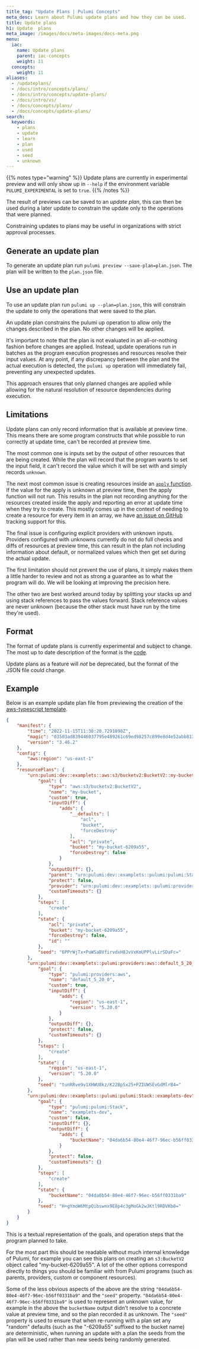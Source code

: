 ```yaml
---
title_tag: "Update Plans | Pulumi Concepts"
meta_desc: Learn about Pulumi update plans and how they can be used.
title: Update plans
h1: Update  plans
meta_image: /images/docs/meta-images/docs-meta.png
menu:
  iac:
    name: Update plans
    parent: iac-concepts
    weight: 11
  concepts:
    weight: 11
aliases:
  - /updateplans/
  - /docs/intro/concepts/plans/
  - /docs/intro/concepts/update-plans/
  - /docs/intro/vs/
  - /docs/concepts/plans/
  - /docs/concepts/update-plans/
search:
  keywords:
    - plans
    - update
    - learn
    - plan
    - used
    - seed
    - unknown
---
```


{{% notes type="warning" %}}
Update plans are currently in experimental preview and will only show up in `--help` if the environment variable `PULUMI_EXPERIMENTAL` is set to `true`.
{{% /notes %}}

The result of previews can be saved to an _update plan_, this can then be used during a later update to
constrain the update only to the operations that were planned.

Constraining updates to plans may be useful in organizations with strict approval processes.

## Generate an update plan

To generate an update plan run `pulumi preview --save-plan=plan.json`. The plan will be written to the `plan.json` file.

## Use an update plan

To use an update plan run `pulumi up --plan=plan.json`, this will constrain the update to only the operations that were saved to the plan.

An update plan constrains the pulumi up operation to allow only the changes described in the plan. No other changes will be applied.

It's important to note that the plan is not evaluated in an all-or-nothing fashion before changes are applied. Instead, update operations run in batches as the program execution progresses and resources resolve their input values. At any point, if any discrepancy between the plan and the actual execution is detected, the `pulumi up` operation will immediately fail, preventing any unexpected updates.

This approach ensures that only planned changes are applied while allowing for the natural resolution of resource dependencies during execution.

## Limitations

Update plans can only record information that is available at preview time. This means there are some program
constructs that while possible to run correctly at update time, can't be recorded at preview time.

The most common one is inputs set by the output of other resources that are being created. While the plan will
record that the program wants to set the input field, it can't record the value which it will be set with and
simply records `unknown`.

The next most common issue is creating resources inside an [`apply`
function](/docs/concepts/inputs-outputs/#apply). If the value for the apply is
unknown at preview time, then the apply function will not run. This results in the plan not recording
anything for the resources created inside the apply and reporting an error at update time when they try to
create. This mostly comes up in the context of needing to create a resource for every item in an array, we
have [an issue on GitHub](https://github.com/pulumi/pulumi/issues/4834) tracking support for this.

The final issue is configuring explicit providers with unknown inputs. Providers configured with unknowns
currently do not do full checks and diffs of resources at preview time, this can result in the plan not
including information about default, or normalized values which then get set during the actual update.

The first limitation should not prevent the use of plans, it simply makes them a little harder to review and
not as strong a guarantee as to what the program will do. We will be looking at improving the precision here.

The other two are best worked around today by splitting your stacks up and using stack references to pass the
values forward. Stack reference values are never unknown (because the other stack must have run by the time
they're used).

## Format

The format of update plans is currently experimental and subject to change. The most up to date description of
the format is the [code](https://github.com/pulumi/pulumi/blob/master/sdk/go/common/apitype/plan.go).

Update plans as a feature will _not_ be deprecated, but the format of the JSON file could change.

## Example

Below is an example update plan file from previewing the creation of the [aws-typescript
template](https://github.com/pulumi/templates/tree/master/aws-typescript).

```json
{
    "manifest": {
        "time": "2022-11-15T11:38:20.7291898Z",
        "magic": "03503ad839446037795e489261c69ed98257c899e8d4e52abb8134db63afcdd3",
        "version": "3.46.2"
    },
    "config": {
        "aws:region": "us-east-1"
    },
    "resourcePlans": {
        "urn:pulumi:dev::examplets::aws:s3/bucketv2:BucketV2::my-bucket": {
            "goal": {
                "type": "aws:s3/bucketv2:BucketV2",
                "name": "my-bucket",
                "custom": true,
                "inputDiff": {
                    "adds": {
                        "__defaults": [
                            "acl",
                            "bucket",
                            "forceDestroy"
                        ],
                        "acl": "private",
                        "bucket": "my-bucket-6209a55",
                        "forceDestroy": false
                    }
                },
                "outputDiff": {},
                "parent": "urn:pulumi:dev::examplets::pulumi:pulumi:Stack::examplets-dev",
                "protect": false,
                "provider": "urn:pulumi:dev::examplets::pulumi:providers:aws::default_5_20_0::04da6b54-80e4-46f7-96ec-b56ff0331ba9",
                "customTimeouts": {}
            },
            "steps": [
                "create"
            ],
            "state": {
                "acl": "private",
                "bucket": "my-bucket-6209a55",
                "forceDestroy": false,
                "id": ""
            },
            "seed": "6PPrWjTx+PuWSaBVfirvdxH8JvVxKmUPPlvLirSDaFc="
        },
        "urn:pulumi:dev::examplets::pulumi:providers:aws::default_5_20_0": {
            "goal": {
                "type": "pulumi:providers:aws",
                "name": "default_5_20_0",
                "custom": true,
                "inputDiff": {
                    "adds": {
                        "region": "us-east-1",
                        "version": "5.20.0"
                    }
                },
                "outputDiff": {},
                "protect": false,
                "customTimeouts": {}
            },
            "steps": [
                "create"
            ],
            "state": {
                "region": "us-east-1",
                "version": "5.20.0"
            },
            "seed": "tunRRve9v1XHWU8kz/K22BpSx25+PZIUWSEvGdMlrB4="
        },
        "urn:pulumi:dev::examplets::pulumi:pulumi:Stack::examplets-dev": {
            "goal": {
                "type": "pulumi:pulumi:Stack",
                "name": "examplets-dev",
                "custom": false,
                "inputDiff": {},
                "outputDiff": {
                    "adds": {
                        "bucketName": "04da6b54-80e4-46f7-96ec-b56ff0331ba9"
                    }
                },
                "protect": false,
                "customTimeouts": {}
            },
            "steps": [
                "create"
            ],
            "state": {
                "bucketName": "04da6b54-80e4-46f7-96ec-b56ff0331ba9"
            },
            "seed": "H+gYmoW6MtpQibswnx9E8p4c3gMoGk2wJKtl9RDVKb0="
        }
    }
}
```

This is a textual representation of the goals, and operation steps that the program planned to take.

For the most part this should be readable without much internal knowledge of Pulumi, for example you can see
this plans on creating an `s3:BucketV2` object called "my-bucket-6209a55". A lot of the other options correspond
directly to things you should be familiar with from Pulumi programs (such as parents, providers, custom or
 component resources).

 Some of the less obvious aspects of the above are the string `"04da6b54-80e4-46f7-96ec-b56ff0331ba9"` and the
 `"seed"` property. `"04da6b54-80e4-46f7-96ec-b56ff0331ba9"` is used to represent an unknown value, for
 example in the above the `bucketName` output didn't resolve to a concrete value at preview time, and so the
 plan recorded it as unknown. The `"seed"` property is used to ensure that when re-running with a plan set any
 "random" defaults (such as the "-6209a55" suffixed to the bucket name) are deterministic, when running an
 update with a plan the seeds from the plan will be used rather than new seeds being randomly generated.
